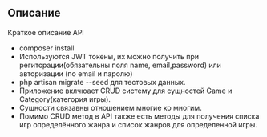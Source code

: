 ## Описание

Краткое описание API
- composer install
- Используются JWT токены, их можно получить при регитсрации(обязательны поля name, email,password) или авторизации (по email и паролю)
- php artisan migrate --seed для тестовых данных.
- Приложение вклчюает CRUD систему для сущностей Game и Category(категория игры).
- Сущности связавны отношением многие ко многим.
- Помимо CRUD метод в API также есть методы для получения списка игр определённого жанра и список жанров для определенной игры.
